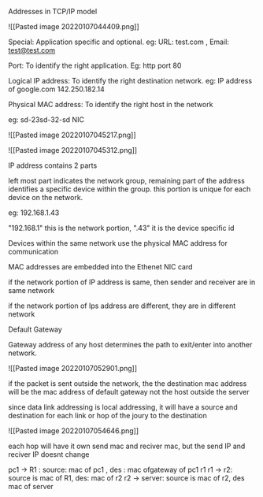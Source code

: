 Addresses in TCP/IP model

![[Pasted image 20220107044409.png]]

Special: Application specific and optional. eg: URL: test.com , Email: test@test.com

Port: To identify the right application. Eg: http port 80

Logical IP address: To identify the right destination network.  eg: IP address of google.com 142.250.182.14

Physical MAC address: To identify the right host in the network

eg: sd-23sd-32-sd NIC

![[Pasted image 20220107045217.png]]

![[Pasted image 20220107045312.png]]

IP address contains 2 parts

left most part indicates the network group, remaining part of the address identifies a specific device within the group. this portion is unique for each device on the network.

eg: 192.168.1.43

"192.168.1" this is the network portion, ".43" it is the device specific id

Devices within the same network use the physical MAC address for communication

MAC addresses are embedded into the Ethenet NIC card

if the network portion of IP address is same, then sender and receiver are in same network

if the network portion of Ips address are different, they are in different network

Default Gateway

Gateway address of any host determines the path to exit/enter into another network.

![[Pasted image 20220107052901.png]]

if the packet is sent outside the network, the the destination mac address will be the mac address of default gateway not the host outside the server

since data link addressing is local addressing, it will have a source and destination for each link or hop of the joury to the destination

![[Pasted image 20220107054646.png]]

each hop will have it own send mac and reciver mac, but the send IP and reciver IP doesnt change

pc1 -> R1 : source: mac of pc1 , des : mac ofgateway of pc1 r1
r1 -> r2: source is mac of R1, des: mac of r2
r2 -> server: source is mac of r2, des mac of server



